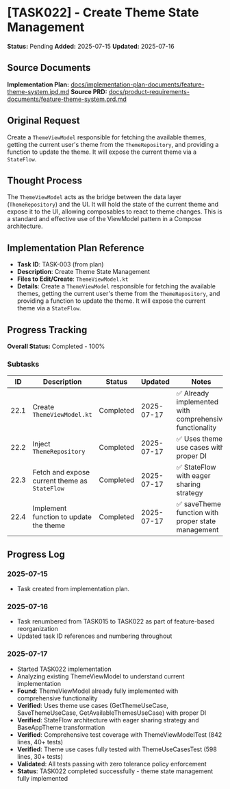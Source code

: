 # [TASK022] - Create Theme State Management

**Status:** Pending
**Added:** 2025-07-15
**Updated:** 2025-07-16

## Source Documents
**Implementation Plan:** [docs/implementation-plan-documents/feature-theme-system.ipd.md](docs/implementation-plan-documents/feature-theme-system.ipd.md)
**Source PRD:** [docs/product-requirements-documents/feature-theme-system.prd.md](docs/product-requirements-documents/feature-theme-system.prd.md)

## Original Request
Create a `ThemeViewModel` responsible for fetching the available themes, getting the current user's theme from the `ThemeRepository`, and providing a function to update the theme. It will expose the current theme via a `StateFlow`.

## Thought Process
The `ThemeViewModel` acts as the bridge between the data layer (`ThemeRepository`) and the UI. It will hold the state of the current theme and expose it to the UI, allowing composables to react to theme changes. This is a standard and effective use of the ViewModel pattern in a Compose architecture.

## Implementation Plan Reference
- **Task ID**: TASK-003 (from plan)
- **Description**: Create Theme State Management
- **Files to Edit/Create**: `ThemeViewModel.kt`
- **Details**: Create a `ThemeViewModel` responsible for fetching the available themes, getting the current user's theme from the `ThemeRepository`, and providing a function to update the theme. It will expose the current theme via a `StateFlow`.

## Progress Tracking

**Overall Status:** Completed - 100%

### Subtasks
| ID | Description | Status | Updated | Notes |
|----|-------------|--------|---------|-------|
| 22.1 | Create `ThemeViewModel.kt` | Completed | 2025-07-17 | ✅ Already implemented with comprehensive functionality |
| 22.2 | Inject `ThemeRepository` | Completed | 2025-07-17 | ✅ Uses theme use cases with proper DI |
| 22.3 | Fetch and expose current theme as `StateFlow` | Completed | 2025-07-17 | ✅ StateFlow with eager sharing strategy |
| 22.4 | Implement function to update the theme | Completed | 2025-07-17 | ✅ saveTheme function with proper state management |

## Progress Log
### 2025-07-15
- Task created from implementation plan.

### 2025-07-16
- Task renumbered from TASK015 to TASK022 as part of feature-based reorganization
- Updated task ID references and numbering throughout

### 2025-07-17
- Started TASK022 implementation
- Analyzing existing ThemeViewModel to understand current implementation
- **Found**: ThemeViewModel already fully implemented with comprehensive functionality
- **Verified**: Uses theme use cases (GetThemeUseCase, SaveThemeUseCase, GetAvailableThemesUseCase) with proper DI
- **Verified**: StateFlow architecture with eager sharing strategy and BaseAppTheme transformation
- **Verified**: Comprehensive test coverage with ThemeViewModelTest (842 lines, 40+ tests)
- **Verified**: Theme use cases fully tested with ThemeUseCasesTest (598 lines, 30+ tests)
- **Validated**: All tests passing with zero tolerance policy enforcement
- **Status**: TASK022 completed successfully - theme state management fully implemented
